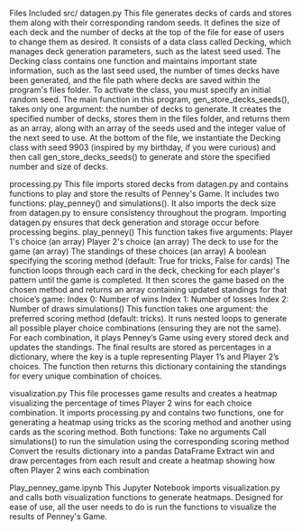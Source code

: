 
Files Included
src/
datagen.py
This file generates decks of cards and stores them along with their corresponding random seeds. It defines the size of each deck and the number of decks at the top of the file for ease of users to change them as desired. 
It consists of a data class called Decking, which manages deck generation parameters, such as the latest seed used. The Decking class contains one function and maintains important state information, such as the last seed used, the number of times decks have been generated, and the file path where decks are saved within the program's files folder. To activate the class, you must specify an initial random seed.
The main function in this program, gen_store_decks_seeds(), takes only one argument: the number of decks to generate. It creates the specified number of decks, stores them in the files folder, and returns them as an array, along with an array of the seeds used and the integer value of the next seed to use.
At the bottom of the file, we instantiate the Decking class with seed 9903 (inspired by my birthday, if you were curious) and then call gen_store_decks_seeds() to generate and store the specified number and size of decks.

processing.py
This file imports stored decks from datagen.py and contains functions to play and store the results of Penney's Game.
It includes two functions: play_penney() and simulations(). It also imports the deck size from datagen.py to ensure consistency throughout the program. Importing datagen.py ensures that deck generation and storage occur before processing begins.
play_penney()
This function takes five arguments:
Player 1's choice (an array)
Player 2's choice (an array)
The deck to use for the game (an array)
The standings of these choices (an array)
A boolean specifying the scoring method (default: True for tricks, False for cards)
The function loops through each card in the deck, checking for each player's pattern until the game is completed. It then scores the game based on the chosen method and returns an array containing updated standings for that choice’s game:
Index 0: Number of wins
Index 1: Number of losses
Index 2: Number of draws
simulations()
This function takes one argument: the preferred scoring method (default: tricks). It runs nested loops to generate all possible player choice combinations (ensuring they are not the same). For each combination, it plays Penney’s Game using every stored deck and updates the standings. The final results are stored as percentages in a dictionary, where the key is a tuple representing Player 1’s and Player 2’s choices.
The function then returns this dictionary containing the standings for every unique combination of choices.

visualization.py
This file processes game results and creates a heatmap visualizing the percentage of times Player 2 wins for each choice combination.
It imports processing.py and contains two functions, one for generating a heatmap using tricks as the scoring method and another using cards as the scoring method. Both functions:
Take no arguments
Call simulations() to run the simulation using the corresponding scoring method
Convert the results dictionary into a pandas DataFrame
Extract win and draw percentages from each result and create a heatmap showing how often Player 2 wins each combination

Play_penney_game.ipynb
This Jupyter Notebook imports visualization.py and calls both visualization functions to generate heatmaps.
Designed for ease of use, all the user needs to do is run the functions to visualize the results of Penney's Game. 

